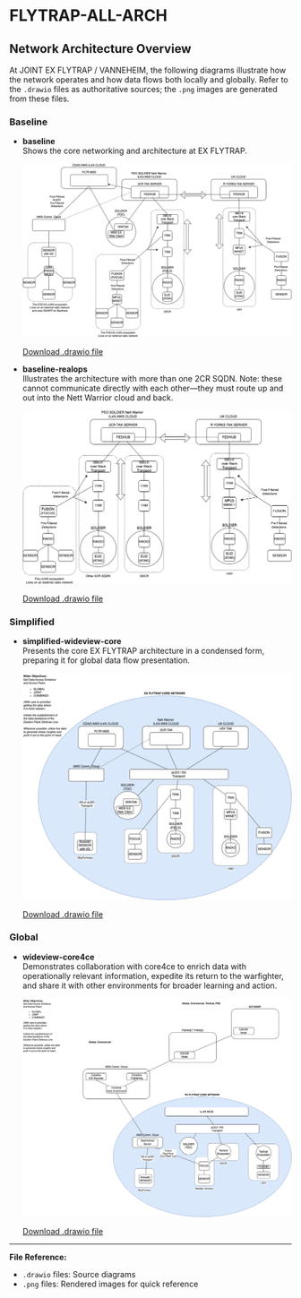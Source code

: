 # FLYTRAP-ALL-ARCH
## Network Architecture Overview

At JOINT EX FLYTRAP / VANNEHEIM, the following diagrams illustrate how the network operates and how data flows both locally and globally. Refer to the `.drawio` files as authoritative sources; the `.png` images are generated from these files.

### Baseline

- **baseline**  
    Shows the core networking and architecture at EX FLYTRAP.

    ![EXFLYTRAP-DATAPIPES-BASELINE.drawio.png](baseline/EXFLYTRAP-DATAPIPES-BASELINE.drawio.png)
    
    [Download .drawio file](baseline/EXFLYTRAP-DATAPIPES-BASELINE.drawio)

- **baseline-realops**  
    Illustrates the architecture with more than one 2CR SQDN. Note: these cannot communicate directly with each other—they must route up and out into the Nett Warrior cloud and back.

    ![EXFLYTRAP-DATAPIPES-BASELINE-REALOPS.drawio.png](baseline/EXFLYTRAP-DATAPIPES-BASELINE-REALOPS.drawio.png)
    
    [Download .drawio file](baseline/EXFLYTRAP-DATAPIPES-BASELINE-REALOPS.drawio)

### Simplified

- **simplified-wideview-core**  
    Presents the core EX FLYTRAP architecture in a condensed form, preparing it for global data flow presentation.

    ![EXFLYTRAP-BASELINE-SIMPLIFIED-WIDEVIEW-CORE.drawio.png](simplified/EXFLYTRAP-BASELINE-SIMPLIFIED-WIDEVIEW-CORE.drawio.png)
    
    [Download .drawio file](simplified/EXFLYTRAP-BASELINE-SIMPLIFIED-WIDEVIEW-CORE.drawio)

### Global

- **wideview-core4ce**  
    Demonstrates collaboration with core4ce to enrich data with operationally relevant information, expedite its return to the warfighter, and share it with other environments for broader learning and action.

    ![wideview-core4ce.png](global/EXFLYTRAP-BASELINE-SIMPLIFIED-WIDEVIEW-Core4ce.drawio.png)
    
    [Download .drawio file](global/EXFLYTRAP-BASELINE-SIMPLIFIED-WIDEVIEW-Core4ce.drawio)



---
**File Reference:**  
- `.drawio` files: Source diagrams  
- `.png` files: Rendered images for quick reference